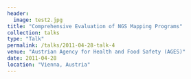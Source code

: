 ```yaml
---
header:
  image: test2.jpg
title: "Comprehensive Evaluation of NGS Mapping Programs"
collection: talks
type: "Talk"
permalink: /talks/2011-04-28-talk-4
venue: "Austrian Agency for Health and Food Safety (AGES)"
date: 2011-04-28
location: "Vienna, Austria"
---
```

